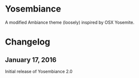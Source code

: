 Yosembiance
===========
A modified Ambiance theme (loosely) inspired by OSX Yosemite.


Changelog
=========

January 17, 2016
----------------------
Initial release of Yosembiance 2.0
